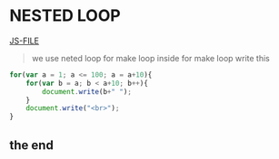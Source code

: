 # NESTED LOOP
[JS-FILE](../js/31-nested-loop.js)
>we use neted loop for make loop inside for make loop write this

```javascript
for(var a = 1; a <= 100; a = a+10){
    for(var b = a; b < a+10; b++){
        document.write(b+" ");
    }
    document.write("<br>");
}
```
## the end
